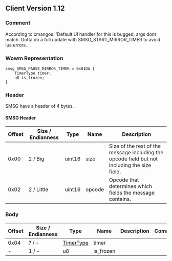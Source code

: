 ## Client Version 1.12

### Comment

According to cmangos: 'Default UI handler for this is bugged, args dont match. Gotta do a full update with SMSG_START_MIRROR_TIMER to avoid lua errors.

### Wowm Representation
```rust,ignore
smsg SMSG_PAUSE_MIRROR_TIMER = 0x01DA {
    TimerType timer;
    u8 is_frozen;
}
```
### Header

SMSG have a header of 4 bytes.

#### SMSG Header

| Offset | Size / Endianness | Type   | Name   | Description |
| ------ | ----------------- | ------ | ------ | ----------- |
| 0x00   | 2 / Big           | uint16 | size   | Size of the rest of the message including the opcode field but not including the size field.|
| 0x02   | 2 / Little        | uint16 | opcode | Opcode that determines which fields the message contains.|

### Body

| Offset | Size / Endianness | Type | Name | Description | Comment |
| ------ | ----------------- | ---- | ---- | ----------- | ------- |
| 0x04 | ? / - | [TimerType](timertype.md) | timer |  |  |
| - | 1 / - | u8 | is_frozen |  |  |

